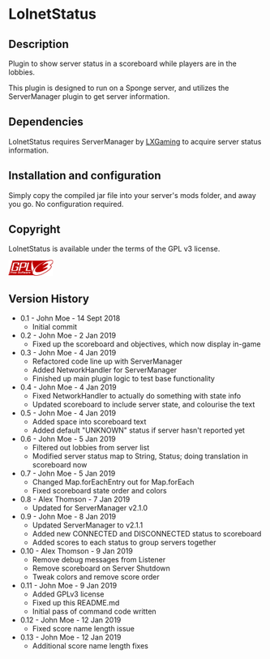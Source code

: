 # LolnetStatus

## Description

Plugin to show server status in a scoreboard while players are in the lobbies.

This plugin is designed to run on a Sponge server, and utilizes the ServerManager plugin to get server information.

## Dependencies

LolnetStatus requires ServerManager by [LXGaming](https://github.com/LXGaming) to acquire server status information.

## Installation and configuration

Simply copy the compiled jar file into your server's mods folder, and away you go. No configuration required.

## Copyright

LolnetStatus is available under the terms of the GPL v3 license.

![GPLv3 Logo](gplv3-88x31.png)

## Version History

* 0.1 - John Moe - 14 Sept 2018
  * Initial commit
* 0.2 - John Moe - 2 Jan 2019
  * Fixed up the scoreboard and objectives, which now display in-game
* 0.3 - John Moe - 4 Jan 2019
  * Refactored code line up with ServerManager
  * Added NetworkHandler for ServerManager
  * Finished up main plugin logic to test base functionality
* 0.4 - John Moe - 4 Jan 2019
  * Fixed NetworkHandler to actually do something with state info
  * Updated scoreboard to include server state, and colourise the text
* 0.5 - John Moe - 4 Jan 2019
  * Added space into scoreboard text
  * Added default "UNKNOWN" status if server hasn't reported yet
* 0.6 - John Moe - 5 Jan 2019
  * Filtered out lobbies from server list
  * Modified server status map to String, Status; doing translation in scoreboard now
* 0.7 - John Moe - 5 Jan 2019
  * Changed Map.forEachEntry out for Map.forEach
  * Fixed scoreboard state order and colors
* 0.8 - Alex Thomson - 7 Jan 2019
  * Updated for ServerManager v2.1.0
* 0.9 - John Moe - 8 Jan 2019
  * Updated ServerManager to v2.1.1
  * Added new CONNECTED and DISCONNECTED status to scoreboard
  * Added scores to each status to group servers together
* 0.10 - Alex Thomson - 9 Jan 2019
  * Remove debug messages from Listener
  * Remove scoreboard on Server Shutdown
  * Tweak colors and remove score order
* 0.11 - John Moe - 9 Jan 2019
  * Added GPLv3 license
  * Fixed up this README.md
  * Initial pass of command code written
* 0.12 - John Moe - 12 Jan 2019
  * Fixed score name length issue
* 0.13 - John Moe - 12 Jan 2019
  * Additional score name length fixes